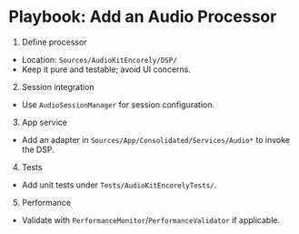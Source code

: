 # Playbook: Add an Audio Processor

1) Define processor
- Location: `Sources/AudioKitEncorely/DSP/`
- Keep it pure and testable; avoid UI concerns.

2) Session integration
- Use `AudioSessionManager` for session configuration.

3) App service
- Add an adapter in `Sources/App/Consolidated/Services/Audio*` to invoke the DSP.

4) Tests
- Add unit tests under `Tests/AudioKitEncorelyTests/`.

5) Performance
- Validate with `PerformanceMonitor`/`PerformanceValidator` if applicable.
